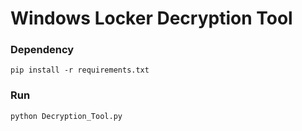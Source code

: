 # Windows Locker Decryption Tool

### Dependency 
```
pip install -r requirements.txt
```

### Run
```
python Decryption_Tool.py
```
